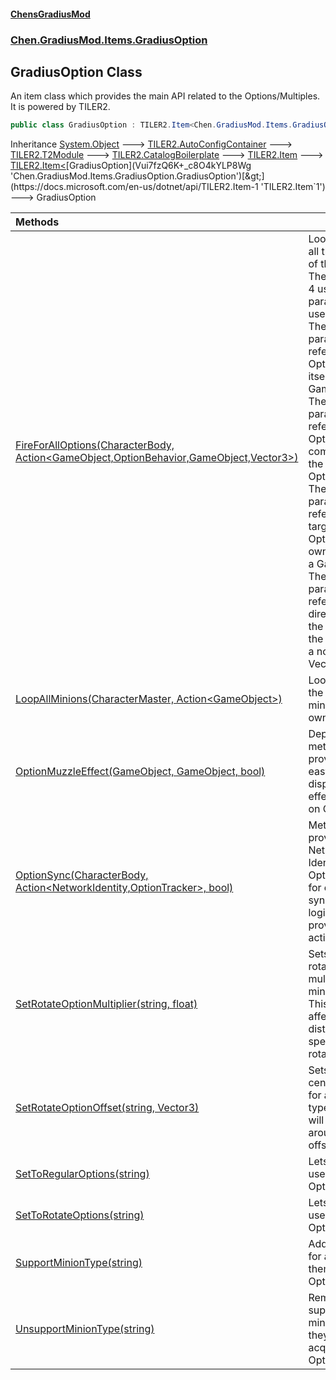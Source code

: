 
#### [ChensGradiusMod](index 'index')

### [Chen.GradiusMod.Items.GradiusOption](mfb9nYomeqOwYy2EkL_v0Q 'Chen.GradiusMod.Items.GradiusOption')

## GradiusOption Class
An item class which provides the main API related to the Options/Multiples. It is powered by TILER2.  
```csharp
public class GradiusOption : TILER2.Item<Chen.GradiusMod.Items.GradiusOption.GradiusOption>
```

Inheritance [System.Object](https://docs.microsoft.com/en-us/dotnet/api/System.Object 'System.Object') &#129106; [TILER2.AutoConfigContainer](https://docs.microsoft.com/en-us/dotnet/api/TILER2.AutoConfigContainer 'TILER2.AutoConfigContainer') &#129106; [TILER2.T2Module](https://docs.microsoft.com/en-us/dotnet/api/TILER2.T2Module 'TILER2.T2Module') &#129106; [TILER2.CatalogBoilerplate](https://docs.microsoft.com/en-us/dotnet/api/TILER2.CatalogBoilerplate 'TILER2.CatalogBoilerplate') &#129106; [TILER2.Item](https://docs.microsoft.com/en-us/dotnet/api/TILER2.Item 'TILER2.Item') &#129106; [TILER2.Item&lt;](https://docs.microsoft.com/en-us/dotnet/api/TILER2.Item-1 'TILER2.Item`1')[GradiusOption](Vui7fzQ6K+_c8O4kYLP8Wg 'Chen.GradiusMod.Items.GradiusOption.GradiusOption')[&gt;](https://docs.microsoft.com/en-us/dotnet/api/TILER2.Item-1 'TILER2.Item`1') &#129106; GradiusOption  

| Methods | |
| :--- | :--- |
| [FireForAllOptions(CharacterBody, Action&lt;GameObject,OptionBehavior,GameObject,Vector3&gt;)](bpOZVTALy_L4BhyvvYHh0Q 'Chen.GradiusMod.Items.GradiusOption.GradiusOption.FireForAllOptions(RoR2.CharacterBody, System.Action&lt;UnityEngine.GameObject,Chen.GradiusMod.Items.GradiusOption.Components.OptionBehavior,UnityEngine.GameObject,UnityEngine.Vector3&gt;)') | Loops through all the Options of the minion. The action has 4 useful parameters to use.<br/>The first parameter refers to the Option/Multiple itself. It is a GameObject.<br/>The second parameter refers to the OptionBehavior component in the Option/Multiple.<br/>The third parameter refers to the target of the Option/Multiple owner. It is also a GameObject.<br/>The last parameter refers to the direction from the option to the target. It is a normalized Vector3.<br/> |
| [LoopAllMinions(CharacterMaster, Action&lt;GameObject&gt;)](mTui2kPRxYl+TRQlDGY_SA 'Chen.GradiusMod.Items.GradiusOption.GradiusOption.LoopAllMinions(RoR2.CharacterMaster, System.Action&lt;UnityEngine.GameObject&gt;)') | Loops through the all the minions of the owner.<br/> |
| [OptionMuzzleEffect(GameObject, GameObject, bool)](KwYUPtGzEALpqR65n7ZWkw 'Chen.GradiusMod.Items.GradiusOption.GradiusOption.OptionMuzzleEffect(UnityEngine.GameObject, UnityEngine.GameObject, bool)') | Deprecated method that provides an easy way of displaying the effect prefab on Options.<br/> |
| [OptionSync(CharacterBody, Action&lt;NetworkIdentity,OptionTracker&gt;, bool)](oBhR10Pzp10Ys5ej1Raaeg 'Chen.GradiusMod.Items.GradiusOption.GradiusOption.OptionSync(RoR2.CharacterBody, System.Action&lt;UnityEngine.Networking.NetworkIdentity,Chen.GradiusMod.Items.GradiusOption.Components.OptionTracker&gt;, bool)') | Method that provides the Network Identity and Option Tracker for easier syncing. Sync logic should be provided in actionToRun.<br/> |
| [SetRotateOptionMultiplier(string, float)](HB1dnkNbzefti8Cem4lAOA 'Chen.GradiusMod.Items.GradiusOption.GradiusOption.SetRotateOptionMultiplier(string, float)') | Sets the rotation multiplier for a minion type. This multiplier affects the distance and speed of rotation.<br/> |
| [SetRotateOptionOffset(string, Vector3)](ZjiMmhF4wKjeqSfk6DrfDQ 'Chen.GradiusMod.Items.GradiusOption.GradiusOption.SetRotateOptionOffset(string, UnityEngine.Vector3)') | Sets the offset center position for a minion type. Options will rotate around the offset.<br/> |
| [SetToRegularOptions(string)](TACNxBmya3KGqngqHLvv0g 'Chen.GradiusMod.Items.GradiusOption.GradiusOption.SetToRegularOptions(string)') | Lets the minion use Regular Options.<br/> |
| [SetToRotateOptions(string)](8WVJdWadeecgGmNsU0+v6A 'Chen.GradiusMod.Items.GradiusOption.GradiusOption.SetToRotateOptions(string)') | Lets the minion use Rotate Options.<br/> |
| [SupportMinionType(string)](M4LGoyiM_1WEKxvlP2bq_A 'Chen.GradiusMod.Items.GradiusOption.GradiusOption.SupportMinionType(string)') | Adds a support for a minion for them to gain Options.<br/> |
| [UnsupportMinionType(string)](NNjvPyiS9MHUrmUpeQYO+g 'Chen.GradiusMod.Items.GradiusOption.GradiusOption.UnsupportMinionType(string)') | Removes support for a minion so that they do not acquire Options.<br/> |
